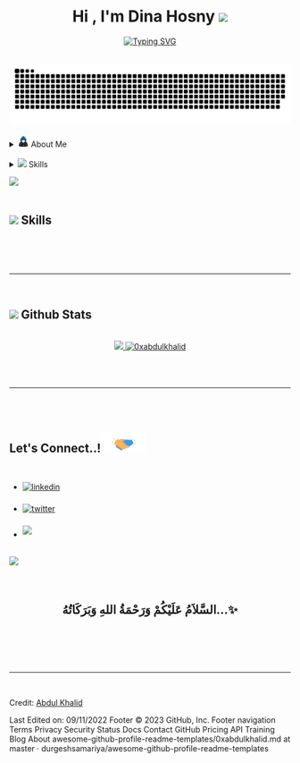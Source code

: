 <h1 align="center"><b>Hi , I'm Dina Hosny </b><img src="https://media.giphy.com/media/hvRJCLFzcasrR4ia7z/giphy.gif" width="35"></h1>

<p align="center">
  <a href="https://git.io/typing-svg"><img src="https://readme-typing-svg.demolab.com?font=Fira+Code&pause=1000&color=8D3082&center=true&vCenter=true&width=435&lines=This+is+Dina+Hosny;Data+Management+Engineer;Scroll+Down+to+know+more+%3A)" alt="Typing SVG" /></a>
</p>

<br>

<div align="center">
  <a href="https://1999azzar.github.io/1999AZZAR/">
  <img  src="https://github.com/1999AZZAR/1999AZZAR/blob/main/resources/img/grid-snake.svg"
       alt="snake" /></a>
</div>

<br>


<details>
  <summary><picture><img src = "https://github.com/0xAbdulKhalid/0xAbdulKhalid/raw/main/assets/mdImages/about_me.gif" width = 20px></picture> About Me</summary>
<div>
<samp>
<picture> <img align="right" src="https://github.com/0xAbdulKhalid/0xAbdulKhalid/raw/main/assets/mdImages/Right_Side.gif" width = 150px></picture>

 <p align="center">
 
    
- **Enthusiastic learner focused on Data Engineering, Big Data, BI, and Data Analysis.**
- **Data Management Trainee at Information Technology Institute (ITI) 9-month scholarship.**
- **Fresh graduate Faculty of Computer Science and Artificial Intelligence at Hewlan University.**

 
 </p>
 </samp>
</div>
</details>

<br>


<details>
  <summary><picture><img src="https://media2.giphy.com/media/QssGEmpkyEOhBCb7e1/giphy.gif?cid=ecf05e47a0n3gi1bfqntqmob8g9aid1oyj2wr3ds3mg700bl&rid=giphy.gif" width = 20px></picture> Skills</summary>
<div>
<samp>

 <p align="center">
 

- **Programming Languages**:
    
    ![Python](https://img.shields.io/badge/Python%20-%2314354C.svg?style=for-the-badge&logo=python&logoColor=white)
    ![Java](https://img.shields.io/badge/Java%20-%2314354C.svg?style=for-the-badge&logo=CoffeeScript&logoColor=white)
    ![C](https://img.shields.io/badge/C%20-%232370ED.svg?style=for-the-badge&logo=c&logoColor=white)
    ![C++](https://img.shields.io/badge/C++%20-%2300599C.svg?style=for-the-badge&logo=c%2B%2B&logoColor=white)
    ![GOLANG](https://img.shields.io/badge/GOLANG%20-%2314354C.svg?style=for-the-badge&logo=GoLand&logoColor=white)
    ![Solidity](https://img.shields.io/badge/Solidity%20-%2314354C.svg?style=for-the-badge&logo=Solidity&logoColor=white)
    ![SQL](https://img.shields.io/badge/SQL%20-%2314354C.svg?style=for-the-badge&logo=Scala&logoColor=white)
   

<br>   
    
- **Data Analysis**:

   ![Microsoft SQL Server](https://img.shields.io/badge/Microsoft SQL Server%20-%2314354C.svg?style=for-the-badge&logo=Microsoft SQL Server&logoColor=white)
   ![PostgreSQL](https://img.shields.io/badge/PostgreSQL%20-%2314354C.svg?style=for-the-badge&logo=PostgreSQL&logoColor=white)
   ![NumPy](https://img.shields.io/badge/NumPy%20-%2314354C.svg?style=for-the-badge&logo=NumPy&logoColor=white)
   ![Pandas](https://img.shields.io/badge/Pandas%20-%2314354C.svg?style=for-the-badge&logo=pandas&logoColor=white)
   ![SSIS](https://img.shields.io/badge/SSIS%20-%2314354C.svg?style=for-the-badge&logo=Microsoft Access&logoColor=white)
   ![SSAS](https://img.shields.io/badge/SSAS%20-%2314354C.svg?style=for-the-badge&logo=Microsoft Access&logoColor=white)
   ![SSRS](https://img.shields.io/badge/SSRS%20-%2314354C.svg?style=for-the-badge&logo=Microsoft Access&logoColor=white)
   ![Business Object](https://img.shields.io/badge/Business Object%20-%2314354C.svg?style=for-the-badge&logo=SAP&logoColor=white)

<br>

- **Data Visualization**:

    ![Power BI](https://img.shields.io/badge/Power BI%20-%2314354C.svg?style=for-the-badge&logo=Power BI&logoColor=white)
    ![Matplotlib](https://img.shields.io/badge/Matplotlib%20-%2314354C.svg?style=for-the-badge&logo=Soundcharts&logoColor=white)
    ![Business Object WEBI](https://img.shields.io/badge/Business Object WEBI%20-%2314354C.svg?style=for-the-badge&logo=SAP&logoColor=white)
    
<br>

- **Data Engineering**:

    ![PL/SQL](https://img.shields.io/badge/PL/SQL%20-%2314354C.svg?style=for-the-badge&logo=Oracle&logoColor=white)
    ![ETL](https://img.shields.io/badge/ETL%20-%2314354C.svg?style=for-the-badge&logo=GoToMeeting&logoColor=white)
    ![Data Warehouse](https://img.shields.io/badge/Data Warehouse%20-%2314354C.svg?style=for-the-badge&logo=MicroStrategy&logoColor=white)
    ![Data Mining](https://img.shields.io/badge/Data Mining%20-%2314354C.svg?style=for-the-badge&logo=Icinga&logoColor=white)
    ![Big Data Concepts](https://img.shields.io/badge/Big Data Concepts%20-%2314354C.svg?style=for-the-badge&logo=Server Fault&logoColor=white)
    ![NoSQL](https://img.shields.io/badge/NoSQL%20-%2314354C.svg?style=for-the-badge&logo=Osano&logoColor=white)
    ![Apache Cassandra](https://img.shields.io/badge/Apache Cassandra%20-%2314354C.svg?style=for-the-badge&logo=Apache Cassandra&logoColor=white)
    ![MongoDB](https://img.shields.io/badge/MongoDB%20-%2314354C.svg?style=for-the-badge&logo=MongoDB&logoColor=white)

<br>

- **Web Development**:

    ![HTML](https://img.shields.io/badge/HTML%20-%2314354C.svg?style=for-the-badge&logo=HTML5&logoColor=white)
    ![CSS](https://img.shields.io/badge/CSS%20-%2314354C.svg?style=for-the-badge&logo=CSS3&logoColor=white)
    ![JavaScript](https://img.shields.io/badge/JavaScript%20-%2314354C.svg?style=for-the-badge&logo=JavaScript&logoColor=white)
    ![Angular](https://img.shields.io/badge/Angular%20-%2314354C.svg?style=for-the-badge&logo=Angular&logoColor=white)

 
 <br>
 
 - **Block Chain**:

    ![Solidity](https://img.shields.io/badge/Solidity%20-%2314354C.svg?style=for-the-badge&logo=Solidity&logoColor=white)
    ![Blockchain](https://img.shields.io/badge/Blockchain%20-%2314354C.svg?style=for-the-badge&logo=Blockchain.com&logoColor=white)
    ![Ethereum](https://img.shields.io/badge/Ethereum%20-%2314354C.svg?style=for-the-badge&logo=Ethereum&logoColor=white)
    
<br>
 
 - **Server Administrations**:

    ![Linux Red Hat](https://img.shields.io/badge/Linux Red Hat%20-%2314354C.svg?style=for-the-badge&logo=Red Hat&logoColor=white)
    ![Bash Scripting](https://img.shields.io/badge/Bash Scripting%20-%2314354C.svg?style=for-the-badge&logo=Linux&logoColor=white)
    
<br>
 
 - **Version Control**:

    ![Git](https://img.shields.io/badge/Git%20-%2314354C.svg?style=for-the-badge&logo=Git&logoColor=white)
    ![GitHub](https://img.shields.io/badge/GitHub%20-%2314354C.svg?style=for-the-badge&logo=GitHub&logoColor=white)
    ![Virtual Machines](https://img.shields.io/badge/Virtual Machines%20-%2314354C.svg?style=for-the-badge&logo=VirtualBox&logoColor=white)
    
<br>
 
 - **Microsoft Office Tools**:

    ![Microsoft Excel](https://img.shields.io/badge/Microsoft Excel%20-%2314354C.svg?style=for-the-badge&logo=Microsoft Excel&logoColor=white)
 
 </p>
 </samp>
</div>
</details>



<img src="https://user-images.githubusercontent.com/73097560/115834477-dbab4500-a447-11eb-908a-139a6edaec5c.gif"><br><br>

## <img src="https://media2.giphy.com/media/QssGEmpkyEOhBCb7e1/giphy.gif?cid=ecf05e47a0n3gi1bfqntqmob8g9aid1oyj2wr3ds3mg700bl&rid=giphy.gif" width ="25"><b> Skills</b>
<br>



<br>
<br>

-----

<br>


## <img src="https://media.giphy.com/media/iY8CRBdQXODJSCERIr/giphy.gif" width="35"><b> Github Stats </b>
<br>

<div align="center">

<a href="https://github.com/0xabdulkhalid/">
  <img src="https://github-readme-stats.vercel.app/api?username=0xabdulkhalid&include_all_commits=true&count_private=true&show_icons=true&line_height=20&title_color=7A7ADB&icon_color=2234AE&text_color=D3D3D3&bg_color=0,000000,130F40" width="450"/>
  <img src="https://github-readme-stats.vercel.app/api/top-langs?username=0xabdulkhalid&show_icons=true&locale=en&layout=compact&line_height=20&title_color=7A7ADB&icon_color=2234AE&text_color=D3D3D3&bg_color=0,000000,130F40" width="375"  alt="0xabdulkhalid"/>

</a>
</div>

<br>
<br>
<br>

-----

<br>
<br>

## <b> Let's Connect..!</b><img src="https://github.com/0xAbdulKhalid/0xAbdulKhalid/raw/main/assets/mdImages/handshake.gif" width ="80">
<br>
<div align='left'>

<ul>

<li>
<a href="https://linkedin.com/in/0xabdulkhalid" target="_blank">
<img src="https://img.shields.io/badge/linkedin:  0xabdulkhalid-%2300acee.svg?color=405DE6&style=for-the-badge&logo=linkedin&logoColor=white" alt=linkedin style="margin-bottom: 5px;"/>
</a>
</li>

<br>

<li>
<a href="https://twitter.com/0xabdulkhalid" target="_blank">
<img src="https://img.shields.io/badge/twitter:  0xabdulkhalid-%2300acee.svg?color=1DA1F2&style=for-the-badge&logo=twitter&logoColor=white" alt=twitter style="margin-bottom: 5px;"/>
</a>
</li>

<br>

<li>
<a href="mailto:0xabdulkhalid@gmail.com" target="_blank">
<img src="https://img.shields.io/badge/gmail:  0xabdulkhalid-%23EA4335.svg?style=for-the-badge&logo=gmail&logoColor=white" t=mail style="margin-bottom: 5px;" />
</a>
</li>
	
</ul>
</div>

<br>
<img src="https://user-images.githubusercontent.com/73097560/115834477-dbab4500-a447-11eb-908a-139a6edaec5c.gif">
<br>
<br>
<br>

<div align='center'>

## <b>السَّلاَمُ عَلَيْكُمْ وَرَحْمَةُ اللهِ وَبَرَكَاتُهُ...✨</b>

</div>
<br>
<br>
<br>
<br>

---

<br>

Credit: [Abdul Khalid](https://github.com/0xabdulkhalid)

Last Edited on: 09/11/2022
Footer
© 2023 GitHub, Inc.
Footer navigation
Terms
Privacy
Security
Status
Docs
Contact GitHub
Pricing
API
Training
Blog
About
awesome-github-profile-readme-templates/0xabdulkhalid.md at master · durgeshsamariya/awesome-github-profile-readme-templates
